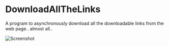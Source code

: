 # DownloadAllTheLinks
A program to asynchronously download all the downloadable links from the web page.. almost all..

![Screenshot](https://i.snag.gy/deFZgE.jpg)
